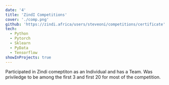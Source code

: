 ```yaml
---
date: '4'
title: 'ZindI Competitions'
cover: './comp.png'
github: 'https://zindi.africa/users/steveoni/competitions/certificate'
tech:
  - Python
  - Pytorch
  - Sklearn
  - PyData
  - Tensorflow
showInProjects: true
---
```


Participated in Zindi comeptiton as an Individual and has a Team. Was priviledge to be among the first 3 and first 20 for most of the competition.
